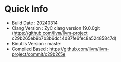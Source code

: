 # Quick Info
* Build Date : 20240314
* Clang Version : ZyC clang version 19.0.0git (https://github.com/llvm/llvm-project c29b265eb9b7b3b6dc44d87fe6fec8a52485847d)
* Binutils Version : master
* Compiled Based : https://github.com/llvm/llvm-project/commit/c29b265e

